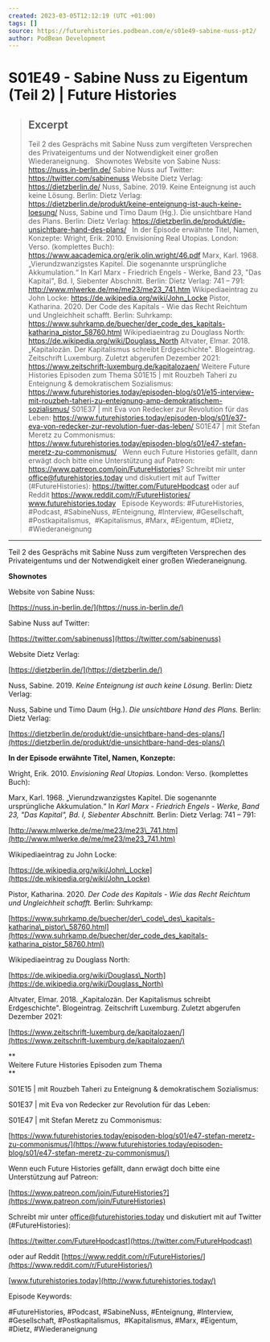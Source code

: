 ```yaml
---
created: 2023-03-05T12:12:19 (UTC +01:00)
tags: []
source: https://futurehistories.podbean.com/e/s01e49-sabine-nuss-pt2/
author: PodBean Development
---
```


# S01E49 - Sabine Nuss zu Eigentum (Teil 2) | Future Histories

> ## Excerpt
> Teil 2 des Gesprächs mit Sabine Nuss zum vergifteten Versprechen des Privateigentums und der Notwendigkeit einer großen Wiederaneignung.
 
Shownotes
Website von Sabine Nuss:
https://nuss.in-berlin.de/
Sabine Nuss auf Twitter:
https://twitter.com/sabinenuss
Website Dietz Verlag:
https://dietzberlin.de/
Nuss, Sabine. 2019. Keine Enteignung ist auch keine Lösung. Berlin: Dietz Verlag:
https://dietzberlin.de/produkt/keine-enteignung-ist-auch-keine-loesung/
Nuss, Sabine und Timo Daum (Hg.). Die unsichtbare Hand des Plans. Berlin: Dietz Verlag:
https://dietzberlin.de/produkt/die-unsichtbare-hand-des-plans/
 
In der Episode erwähnte Titel, Namen, Konzepte:
Wright, Erik. 2010. Envisioning Real Utopias. London: Verso. (komplettes Buch):
https://www.aacademica.org/erik.olin.wright/46.pdf
Marx, Karl. 1968. „Vierundzwanzigstes Kapitel. Die sogenannte ursprüngliche Akkumulation.“ In Karl Marx - Friedrich Engels - Werke, Band 23, "Das Kapital", Bd. I, Siebenter Abschnitt. Berlin: Dietz Verlag: 741 – 791:
http://www.mlwerke.de/me/me23/me23_741.htm
Wikipediaeintrag zu John Locke:
https://de.wikipedia.org/wiki/John_Locke
Pistor, Katharina. 2020. Der Code des Kapitals - Wie das Recht Reichtum und Ungleichheit schafft. Berlin: Suhrkamp:
https://www.suhrkamp.de/buecher/der_code_des_kapitals-katharina_pistor_58760.html
Wikipediaeintrag zu Douglass North:
https://de.wikipedia.org/wiki/Douglass_North
Altvater, Elmar. 2018. „Kapitalozän. Der Kapitalismus schreibt Erdgeschichte". Blogeintrag. Zeitschrift Luxemburg. Zuletzt abgerufen Dezember 2021:
https://www.zeitschrift-luxemburg.de/kapitalozaen/
Weitere Future Histories Episoden zum Thema
S01E15 | mit Rouzbeh Taheri zu Enteignung & demokratischem Sozialismus:
https://www.futurehistories.today/episoden-blog/s01/e15-interview-mit-rouzbeh-taheri-zu-enteignung-amp-demokratischem-sozialismus/
S01E37 | mit Eva von Redecker zur Revolution für das Leben:
https://www.futurehistories.today/episoden-blog/s01/e37-eva-von-redecker-zur-revolution-fuer-das-leben/
S01E47 | mit Stefan Meretz zu Commonismus:
https://www.futurehistories.today/episoden-blog/s01/e47-stefan-meretz-zu-commonismus/
 
Wenn euch Future Histories gefällt, dann erwägt doch bitte eine Unterstützung auf Patreon:
https://www.patreon.com/join/FutureHistories?
Schreibt mir unter office@futurehistories.today und diskutiert mit auf Twitter (#FutureHistories):
https://twitter.com/FutureHpodcast
oder auf Reddit https://www.reddit.com/r/FutureHistories/
www.futurehistories.today
 
Episode Keywords:
#FutureHistories, #Podcast, #SabineNuss, #Enteignung, #Interview, #Gesellschaft, #Postkapitalismus,  #Kapitalismus, #Marx, #Eigentum, #Dietz, #Wiederaneignung

---
Teil 2 des Gesprächs mit Sabine Nuss zum vergifteten Versprechen des Privateigentums und der Notwendigkeit einer großen Wiederaneignung.

**Shownotes**

Website von Sabine Nuss:

[https://nuss.in-berlin.de/](https://nuss.in-berlin.de/)

  
Sabine Nuss auf Twitter:

[https://twitter.com/sabinenuss](https://twitter.com/sabinenuss)

  
Website Dietz Verlag:

[https://dietzberlin.de/](https://dietzberlin.de/)

  
Nuss, Sabine. 2019. _Keine Enteignung ist auch keine Lösung._ Berlin: Dietz Verlag:

Nuss, Sabine und Timo Daum (Hg.). _Die unsichtbare Hand des Plans._ Berlin: Dietz Verlag:

[https://dietzberlin.de/produkt/die-unsichtbare-hand-des-plans/](https://dietzberlin.de/produkt/die-unsichtbare-hand-des-plans/)

**In der Episode erwähnte Titel, Namen, Konzepte:**

  
Wright, Erik. 2010. _Envisioning Real Utopias._ London: Verso. (komplettes Buch):

Marx, Karl. 1968. „Vierundzwanzigstes Kapitel. Die sogenannte ursprüngliche Akkumulation.“ In _Karl Marx - Friedrich Engels - Werke, Band 23, "Das Kapital", Bd. I, Siebenter Abschnitt._ Berlin: Dietz Verlag: 741 – 791:

[http://www.mlwerke.de/me/me23/me23\_741.htm](http://www.mlwerke.de/me/me23/me23_741.htm)

  
Wikipediaeintrag zu John Locke:

[https://de.wikipedia.org/wiki/John\_Locke](https://de.wikipedia.org/wiki/John_Locke)

  
Pistor, Katharina. 2020. _Der Code des Kapitals - Wie das Recht Reichtum und Ungleichheit schafft._ Berlin: Suhrkamp:

[https://www.suhrkamp.de/buecher/der\_code\_des\_kapitals-katharina\_pistor\_58760.html](https://www.suhrkamp.de/buecher/der_code_des_kapitals-katharina_pistor_58760.html)

  
Wikipediaeintrag zu Douglass North:

[https://de.wikipedia.org/wiki/Douglass\_North](https://de.wikipedia.org/wiki/Douglass_North)

  
Altvater, Elmar. 2018. „Kapitalozän. Der Kapitalismus schreibt Erdgeschichte". Blogeintrag. Zeitschrift Luxemburg. Zuletzt abgerufen Dezember 2021:

[https://www.zeitschrift-luxemburg.de/kapitalozaen/](https://www.zeitschrift-luxemburg.de/kapitalozaen/)

**  
Weitere Future Histories Episoden zum Thema  
**

S01E15 | mit Rouzbeh Taheri zu Enteignung & demokratischem Sozialismus:

S01E37 | mit Eva von Redecker zur Revolution für das Leben:

S01E47 | mit Stefan Meretz zu Commonismus:

[https://www.futurehistories.today/episoden-blog/s01/e47-stefan-meretz-zu-commonismus/](https://www.futurehistories.today/episoden-blog/s01/e47-stefan-meretz-zu-commonismus/)

Wenn euch Future Histories gefällt, dann erwägt doch bitte eine Unterstützung auf Patreon:

[https://www.patreon.com/join/FutureHistories?](https://www.patreon.com/join/FutureHistories)

Schreibt mir unter office@futurehistories.today und diskutiert mit auf Twitter (#FutureHistories):

[https://twitter.com/FutureHpodcast](https://twitter.com/FutureHpodcast)

oder auf Reddit [https://www.reddit.com/r/FutureHistories/](https://www.reddit.com/r/FutureHistories/)

[www.futurehistories.today](http://www.futurehistories.today/)

Episode Keywords:

#FutureHistories, #Podcast, #SabineNuss, #Enteignung, #Interview, #Gesellschaft, #Postkapitalismus,  #Kapitalismus, #Marx, #Eigentum, #Dietz, #Wiederaneignung

